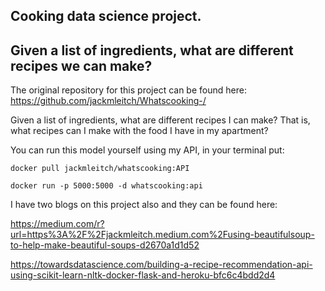 ## Cooking data science project. 
## Given a list of ingredients, what are different recipes we can make?

The original repository for this project can be found here: https://github.com/jackmleitch/Whatscooking-/

Given a list of ingredients, what are different recipes I can make? That is, what recipes can I make with the food I have in my apartment?
 

You can run this model yourself using my API, in your terminal put:
```
docker pull jackmleitch/whatscooking:API

docker run -p 5000:5000 -d whatscooking:api

```

I have two blogs on this project also and they can be found here:

https://medium.com/r?url=https%3A%2F%2Fjackmleitch.medium.com%2Fusing-beautifulsoup-to-help-make-beautiful-soups-d2670a1d1d52

https://towardsdatascience.com/building-a-recipe-recommendation-api-using-scikit-learn-nltk-docker-flask-and-heroku-bfc6c4bdd2d4

